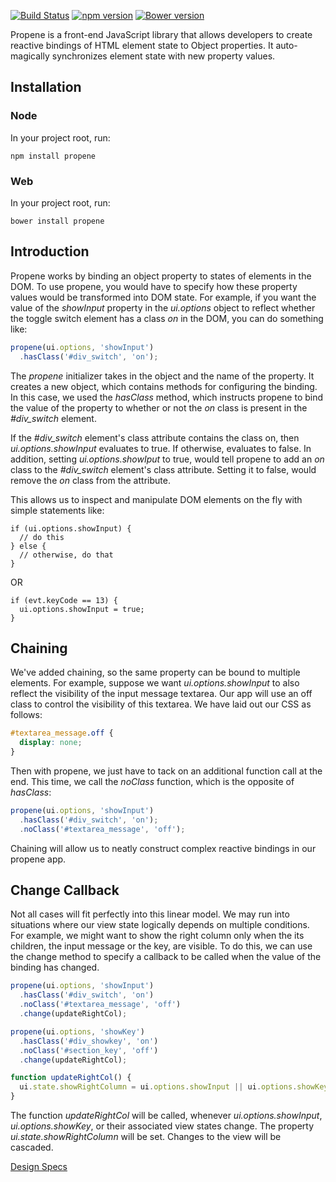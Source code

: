 [![Build Status](https://travis-ci.org/dicksont/propene.svg?branch=master)](https://travis-ci.org/dicksont/propene) [![npm version](https://badge.fury.io/js/propene.svg)](http://badge.fury.io/js/propene) [![Bower version](https://badge.fury.io/bo/propene.svg)](http://badge.fury.io/bo/propene)

Propene is a front-end JavaScript library that allows developers to create reactive bindings  of HTML element state to Object properties. It auto-magically synchronizes element state with new property values.

## Installation

### Node
In your project root, run:
```shell
npm install propene
```

### Web
In your project root, run:
```shell
bower install propene

```

## Introduction

Propene works by binding an object property to states of elements in the DOM. To use propene, you would have to specify how these property values would be transformed into DOM state. For example, if you want the value of the *showInput* property in the *ui.options* object to reflect whether the toggle switch element has a class *on* in the DOM, you can do something like:


```javascript
propene(ui.options, 'showInput')
  .hasClass('#div_switch', 'on');
```

The *propene* initializer takes in the object and the name of the property. It creates a new object, which contains methods for configuring the binding. In this case, we used the *hasClass* method, which instructs propene to bind the value of the property to whether or not the *on* class is present in the *#div_switch* element.

If the *#div_switch* element's class attribute contains the class on, then *ui.options.showInput* evaluates to true. If otherwise, evaluates to false. In addition, setting *ui.options.showIput* to true, would tell propene to add an *on* class to the *#div_switch* element's class attribute. Setting it to false, would remove the *on* class from the attribute.

This allows us to inspect and manipulate DOM elements on the fly with simple statements like:

```
if (ui.options.showInput) {
  // do this
} else {
  // otherwise, do that
}
```

OR

```
if (evt.keyCode == 13) {
  ui.options.showInput = true;
}
```

## Chaining

We've added chaining, so the same property can be bound to multiple elements. For example, suppose we want *ui.options.showInput* to also reflect the visibility of the input message textarea. Our app will use an off class to control the visibility of this textarea. We have laid out our CSS as follows:

```css
#textarea_message.off {
  display: none;
}
```

Then with propene, we just have to tack on an additional function call at the end. This time, we call the *noClass* function, which is the opposite of *hasClass*:

```javascript
propene(ui.options, 'showInput')
  .hasClass('#div_switch', 'on');
  .noClass('#textarea_message', 'off');
```

Chaining will allow us to neatly construct complex reactive bindings in our propene app.

## Change Callback
Not all cases will fit perfectly into this linear model. We may run into situations where our view state logically depends on multiple conditions. For example, we might want to show the right column only when the its children, the input message or the key, are visible. To do this, we can use the change method to specify a callback to be called when the value of the binding has changed.


```javascript
propene(ui.options, 'showInput')
  .hasClass('#div_switch', 'on')
  .noClass('#textarea_message', 'off')
  .change(updateRightCol);

propene(ui.options, 'showKey')
  .hasClass('#div_showkey', 'on')
  .noClass('#section_key', 'off')
  .change(updateRightCol);

function updateRightCol() {
  ui.state.showRightColumn = ui.options.showInput || ui.options.showKey;
}
```

The function *updateRightCol* will be called, whenever *ui.options.showInput*, *ui.options.showKey*, or their associated view states change. The property *ui.state.showRightColumn* will be set. Changes to the view will be cascaded.


[Design Specs](USECASE.md)
